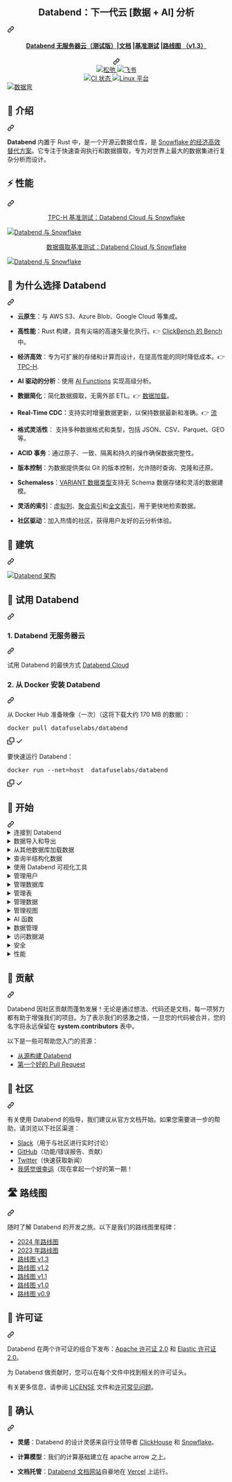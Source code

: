 <div class="Box-sc-g0xbh4-0 QkQOb js-snippet-clipboard-copy-unpositioned" data-hpc="true"><article class="markdown-body entry-content container-lg" itemprop="text"><div class="markdown-heading" dir="auto"><h1 align="center" tabindex="-1" class="heading-element" dir="auto" _msttexthash="62607519" _msthash="296">Databend：下一代云 [数据 + AI] 分析</h1><a id="user-content-databend-the-next-gen-cloud-dataai-analytics" class="anchor" aria-label="永久链接：Databend：下一代云 [数据 + AI] 分析" href="#databend-the-next-gen-cloud-dataai-analytics" _mstaria-label="2162628" _msthash="297"><svg class="octicon octicon-link" viewBox="0 0 16 16" version="1.1" width="16" height="16" aria-hidden="true"><path d="m7.775 3.275 1.25-1.25a3.5 3.5 0 1 1 4.95 4.95l-2.5 2.5a3.5 3.5 0 0 1-4.95 0 .751.751 0 0 1 .018-1.042.751.751 0 0 1 1.042-.018 1.998 1.998 0 0 0 2.83 0l2.5-2.5a2.002 2.002 0 0 0-2.83-2.83l-1.25 1.25a.751.751 0 0 1-1.042-.018.751.751 0 0 1-.018-1.042Zm-4.69 9.64a1.998 1.998 0 0 0 2.83 0l1.25-1.25a.751.751 0 0 1 1.042.018.751.751 0 0 1 .018 1.042l-1.25 1.25a3.5 3.5 0 1 1-4.95-4.95l2.5-2.5a3.5 3.5 0 0 1 4.95 0 .751.751 0 0 1-.018 1.042.751.751 0 0 1-1.042.018 1.998 1.998 0 0 0-2.83 0l-2.5 2.5a1.998 1.998 0 0 0 0 2.83Z"></path></svg></a></div>
<div align="center" dir="auto">
<div class="markdown-heading" dir="auto"><h4 align="center" tabindex="-1" class="heading-element" dir="auto">
  <font _mstmutation="1" _msttexthash="259026352" _msthash="298"><a href="https://docs.databend.com/guides/cloud" rel="nofollow" _mstmutation="1" _istranslated="1">Databend 无服务器云（测试版）</a>|<a href="https://docs.databend.com/" rel="nofollow" _mstmutation="1" _istranslated="1">文档</a> |<a href="https://benchmark.clickhouse.com/" rel="nofollow" _mstmutation="1" _istranslated="1">基准测试</a> |<a href="https://github.com/datafuselabs/databend/issues/11868" data-hovercard-type="issue" data-hovercard-url="/databendlabs/databend/issues/11868/hovercard" _mstmutation="1" _istranslated="1">路线图 （v1.3）</a></font>
</h4><a id="user-content---databend-serverless-cloud-beta----documentation----benchmarking----roadmap-v13" class="anchor" aria-label="永久链接：Databend Serverless Cloud（测试版）|
 文档 |
 基准测试 |
 路线图 （v1.3）" href="#--databend-serverless-cloud-beta----documentation----benchmarking----roadmap-v13" _mstaria-label="4666883" _msthash="299"><svg class="octicon octicon-link" viewBox="0 0 16 16" version="1.1" width="16" height="16" aria-hidden="true"><path d="m7.775 3.275 1.25-1.25a3.5 3.5 0 1 1 4.95 4.95l-2.5 2.5a3.5 3.5 0 0 1-4.95 0 .751.751 0 0 1 .018-1.042.751.751 0 0 1 1.042-.018 1.998 1.998 0 0 0 2.83 0l2.5-2.5a2.002 2.002 0 0 0-2.83-2.83l-1.25 1.25a.751.751 0 0 1-1.042-.018.751.751 0 0 1-.018-1.042Zm-4.69 9.64a1.998 1.998 0 0 0 2.83 0l1.25-1.25a.751.751 0 0 1 1.042.018.751.751 0 0 1 .018 1.042l-1.25 1.25a3.5 3.5 0 1 1-4.95-4.95l2.5-2.5a3.5 3.5 0 0 1 4.95 0 .751.751 0 0 1-.018 1.042.751.751 0 0 1-1.042.018 1.998 1.998 0 0 0-2.83 0l-2.5 2.5a1.998 1.998 0 0 0 0 2.83Z"></path></svg></a></div>
<div dir="auto">
<a href="https://link.databend.com/join-slack" rel="nofollow">
<img src="https://camo.githubusercontent.com/0db58b6864b733c678ed5ee2b4575fffa921af737a253553a32fa334fc745469/68747470733a2f2f696d672e736869656c64732e696f2f62616467652f736c61636b2d6461746162656e642d3061626435393f6c6f676f3d736c61636b" alt="松弛" data-canonical-src="https://img.shields.io/badge/slack-databend-0abd59?logo=slack" style="max-width: 100%;" _mstalt="61217" _msthash="300">
</a>
<a href="https://link.databend.com/join-feishu" rel="nofollow">
<img src="https://camo.githubusercontent.com/590c925d3c8d5d68c583e77189eae2979cc8ce74ea8e2676d1d40bcf22b80c44/68747470733a2f2f696d672e736869656c64732e696f2f62616467652f6665697368752d6461746162656e642d306162643539" alt="飞书" data-canonical-src="https://img.shields.io/badge/feishu-databend-0abd59" style="max-width: 100%;" _mstalt="80145" _msthash="301">
</a>
<br>
<a href="https://github.com/datafuselabs/databend/actions/workflows/release.yml">
<img src="https://camo.githubusercontent.com/014621e2667f61b0476bf254a3ce28695586874810d02f0aa34c6e30c8735363/68747470733a2f2f696d672e736869656c64732e696f2f6769746875622f616374696f6e732f776f726b666c6f772f7374617475732f64617461667573656c6162732f6461746162656e642f72656c656173652e796d6c3f6272616e63683d6d61696e" alt="CI 状态" data-canonical-src="https://img.shields.io/github/actions/workflow/status/datafuselabs/databend/release.yml?branch=main" style="max-width: 100%;" _mstalt="111150" _msthash="302">
</a>
<a target="_blank" rel="noopener noreferrer nofollow" href="https://camo.githubusercontent.com/b19cc65628620b07c19587d53aaeac8a4e66be9831176c7c2c49c50b1004aa2f/68747470733a2f2f696d672e736869656c64732e696f2f62616467652f506c6174666f726d2d4c696e75782532432532306d61634f5325324325323041524d2d677265656e2e7376673f7374796c653d666c6174"><img src="https://camo.githubusercontent.com/b19cc65628620b07c19587d53aaeac8a4e66be9831176c7c2c49c50b1004aa2f/68747470733a2f2f696d672e736869656c64732e696f2f62616467652f506c6174666f726d2d4c696e75782532432532306d61634f5325324325323041524d2d677265656e2e7376673f7374796c653d666c6174" alt="Linux 平台" data-canonical-src="https://img.shields.io/badge/Platform-Linux%2C%20macOS%2C%20ARM-green.svg?style=flat" style="max-width: 100%;" _mstalt="233428" _msthash="303"></a>
</div>
</div>
<a target="_blank" rel="noopener noreferrer" href="https://private-user-images.githubusercontent.com/172204/279573083-9997d8bc-6462-4dbd-90e3-527cf50a709c.png?jwt=eyJhbGciOiJIUzI1NiIsInR5cCI6IkpXVCJ9.eyJpc3MiOiJnaXRodWIuY29tIiwiYXVkIjoicmF3LmdpdGh1YnVzZXJjb250ZW50LmNvbSIsImtleSI6ImtleTUiLCJleHAiOjE3MzIyNzA4ODIsIm5iZiI6MTczMjI3MDU4MiwicGF0aCI6Ii8xNzIyMDQvMjc5NTczMDgzLTk5OTdkOGJjLTY0NjItNGRiZC05MGUzLTUyN2NmNTBhNzA5Yy5wbmc_WC1BbXotQWxnb3JpdGhtPUFXUzQtSE1BQy1TSEEyNTYmWC1BbXotQ3JlZGVudGlhbD1BS0lBVkNPRFlMU0E1M1BRSzRaQSUyRjIwMjQxMTIyJTJGdXMtZWFzdC0xJTJGczMlMkZhd3M0X3JlcXVlc3QmWC1BbXotRGF0ZT0yMDI0MTEyMlQxMDE2MjJaJlgtQW16LUV4cGlyZXM9MzAwJlgtQW16LVNpZ25hdHVyZT03NmYyMzc0MmJjYjVlNWE1MGJlZmQwZTQ2MmQxODRiMTYxY2I3ZDg2NWRkNGZiMjgzYzY0MDlhMzM2NTZmNGQyJlgtQW16LVNpZ25lZEhlYWRlcnM9aG9zdCJ9.rVfji2rTR9cg-cj4Vkueuq7EDXKW4AbPjn-Fo9SxukM"><img src="https://private-user-images.githubusercontent.com/172204/279573083-9997d8bc-6462-4dbd-90e3-527cf50a709c.png?jwt=eyJhbGciOiJIUzI1NiIsInR5cCI6IkpXVCJ9.eyJpc3MiOiJnaXRodWIuY29tIiwiYXVkIjoicmF3LmdpdGh1YnVzZXJjb250ZW50LmNvbSIsImtleSI6ImtleTUiLCJleHAiOjE3MzIyNzA4ODIsIm5iZiI6MTczMjI3MDU4MiwicGF0aCI6Ii8xNzIyMDQvMjc5NTczMDgzLTk5OTdkOGJjLTY0NjItNGRiZC05MGUzLTUyN2NmNTBhNzA5Yy5wbmc_WC1BbXotQWxnb3JpdGhtPUFXUzQtSE1BQy1TSEEyNTYmWC1BbXotQ3JlZGVudGlhbD1BS0lBVkNPRFlMU0E1M1BRSzRaQSUyRjIwMjQxMTIyJTJGdXMtZWFzdC0xJTJGczMlMkZhd3M0X3JlcXVlc3QmWC1BbXotRGF0ZT0yMDI0MTEyMlQxMDE2MjJaJlgtQW16LUV4cGlyZXM9MzAwJlgtQW16LVNpZ25hdHVyZT03NmYyMzc0MmJjYjVlNWE1MGJlZmQwZTQ2MmQxODRiMTYxY2I3ZDg2NWRkNGZiMjgzYzY0MDlhMzM2NTZmNGQyJlgtQW16LVNpZ25lZEhlYWRlcnM9aG9zdCJ9.rVfji2rTR9cg-cj4Vkueuq7EDXKW4AbPjn-Fo9SxukM" alt="数据弯" style="max-width: 100%;" _mstalt="111930" _msthash="304"></a>
<div class="markdown-heading" dir="auto"><h2 tabindex="-1" class="heading-element" dir="auto" _msttexthash="17475848" _msthash="305">🐋 介绍</h2><a id="user-content--introduction" class="anchor" aria-label="永久链接： 🐋 简介" href="#-introduction" _mstaria-label="25972518" _msthash="306"><svg class="octicon octicon-link" viewBox="0 0 16 16" version="1.1" width="16" height="16" aria-hidden="true"><path d="m7.775 3.275 1.25-1.25a3.5 3.5 0 1 1 4.95 4.95l-2.5 2.5a3.5 3.5 0 0 1-4.95 0 .751.751 0 0 1 .018-1.042.751.751 0 0 1 1.042-.018 1.998 1.998 0 0 0 2.83 0l2.5-2.5a2.002 2.002 0 0 0-2.83-2.83l-1.25 1.25a.751.751 0 0 1-1.042-.018.751.751 0 0 1-.018-1.042Zm-4.69 9.64a1.998 1.998 0 0 0 2.83 0l1.25-1.25a.751.751 0 0 1 1.042.018.751.751 0 0 1 .018 1.042l-1.25 1.25a3.5 3.5 0 1 1-4.95-4.95l2.5-2.5a3.5 3.5 0 0 1 4.95 0 .751.751 0 0 1-.018 1.042.751.751 0 0 1-1.042.018 1.998 1.998 0 0 0-2.83 0l-2.5 2.5a1.998 1.998 0 0 0 0 2.83Z"></path></svg></a></div>
<p dir="auto" _msttexthash="1344988983" _msthash="307"><strong _istranslated="1">Databend</strong> 内置于 Rust 中，是一个开源云数据仓库，是 <a href="https://github.com/datafuselabs/databend/issues/13059" data-hovercard-type="issue" data-hovercard-url="/databendlabs/databend/issues/13059/hovercard" _istranslated="1">Snowflake 的经济高效替代方案</a>。它专注于快速查询执行和数据摄取，专为对世界上最大的数据集进行复杂分析而设计。</p>
<div class="markdown-heading" dir="auto"><h2 tabindex="-1" class="heading-element" dir="auto" _msttexthash="7323316" _msthash="308">⚡ 性能</h2><a id="user-content--performance" class="anchor" aria-label="永久链接： ⚡ 性能" href="#-performance" _mstaria-label="2673385" _msthash="309"><svg class="octicon octicon-link" viewBox="0 0 16 16" version="1.1" width="16" height="16" aria-hidden="true"><path d="m7.775 3.275 1.25-1.25a3.5 3.5 0 1 1 4.95 4.95l-2.5 2.5a3.5 3.5 0 0 1-4.95 0 .751.751 0 0 1 .018-1.042.751.751 0 0 1 1.042-.018 1.998 1.998 0 0 0 2.83 0l2.5-2.5a2.002 2.002 0 0 0-2.83-2.83l-1.25 1.25a.751.751 0 0 1-1.042-.018.751.751 0 0 1-.018-1.042Zm-4.69 9.64a1.998 1.998 0 0 0 2.83 0l1.25-1.25a.751.751 0 0 1 1.042.018.751.751 0 0 1 .018 1.042l-1.25 1.25a3.5 3.5 0 1 1-4.95-4.95l2.5-2.5a3.5 3.5 0 0 1 4.95 0 .751.751 0 0 1-.018 1.042.751.751 0 0 1-1.042.018 1.998 1.998 0 0 0-2.83 0l-2.5 2.5a1.998 1.998 0 0 0 0 2.83Z"></path></svg></a></div>
<div align="center" dir="auto">
<p dir="auto"><a href="https://docs.databend.com/guides/benchmark/tpch" rel="nofollow" _msttexthash="41356406" _msthash="310">TPC-H 基准测试：Databend Cloud 与 Snowflake</a></p>
</div>
<p dir="auto"><a target="_blank" rel="noopener noreferrer" href="https://private-user-images.githubusercontent.com/172204/297350458-d796acf0-0a66-4b1d-8754-cd2cd1de04c7.png?jwt=eyJhbGciOiJIUzI1NiIsInR5cCI6IkpXVCJ9.eyJpc3MiOiJnaXRodWIuY29tIiwiYXVkIjoicmF3LmdpdGh1YnVzZXJjb250ZW50LmNvbSIsImtleSI6ImtleTUiLCJleHAiOjE3MzIyNzA4ODIsIm5iZiI6MTczMjI3MDU4MiwicGF0aCI6Ii8xNzIyMDQvMjk3MzUwNDU4LWQ3OTZhY2YwLTBhNjYtNGIxZC04NzU0LWNkMmNkMWRlMDRjNy5wbmc_WC1BbXotQWxnb3JpdGhtPUFXUzQtSE1BQy1TSEEyNTYmWC1BbXotQ3JlZGVudGlhbD1BS0lBVkNPRFlMU0E1M1BRSzRaQSUyRjIwMjQxMTIyJTJGdXMtZWFzdC0xJTJGczMlMkZhd3M0X3JlcXVlc3QmWC1BbXotRGF0ZT0yMDI0MTEyMlQxMDE2MjJaJlgtQW16LUV4cGlyZXM9MzAwJlgtQW16LVNpZ25hdHVyZT05ZjIzNGRiMTkzNzVlMDY0ZDU4ZmNjZDY5Mjg5MTk5OThjMjNmZTIzNzU4YzFjOWQ4NTA4Mjc5NmFmN2JmYWMyJlgtQW16LVNpZ25lZEhlYWRlcnM9aG9zdCJ9.0ueKsUEy7fAf-e_vND9_eZqjo8qihu3opuklW6pu7dc"><img src="https://private-user-images.githubusercontent.com/172204/297350458-d796acf0-0a66-4b1d-8754-cd2cd1de04c7.png?jwt=eyJhbGciOiJIUzI1NiIsInR5cCI6IkpXVCJ9.eyJpc3MiOiJnaXRodWIuY29tIiwiYXVkIjoicmF3LmdpdGh1YnVzZXJjb250ZW50LmNvbSIsImtleSI6ImtleTUiLCJleHAiOjE3MzIyNzA4ODIsIm5iZiI6MTczMjI3MDU4MiwicGF0aCI6Ii8xNzIyMDQvMjk3MzUwNDU4LWQ3OTZhY2YwLTBhNjYtNGIxZC04NzU0LWNkMmNkMWRlMDRjNy5wbmc_WC1BbXotQWxnb3JpdGhtPUFXUzQtSE1BQy1TSEEyNTYmWC1BbXotQ3JlZGVudGlhbD1BS0lBVkNPRFlMU0E1M1BRSzRaQSUyRjIwMjQxMTIyJTJGdXMtZWFzdC0xJTJGczMlMkZhd3M0X3JlcXVlc3QmWC1BbXotRGF0ZT0yMDI0MTEyMlQxMDE2MjJaJlgtQW16LUV4cGlyZXM9MzAwJlgtQW16LVNpZ25hdHVyZT05ZjIzNGRiMTkzNzVlMDY0ZDU4ZmNjZDY5Mjg5MTk5OThjMjNmZTIzNzU4YzFjOWQ4NTA4Mjc5NmFmN2JmYWMyJlgtQW16LVNpZ25lZEhlYWRlcnM9aG9zdCJ9.0ueKsUEy7fAf-e_vND9_eZqjo8qihu3opuklW6pu7dc" alt="Databend 与 Snowflake" style="max-width: 100%;" _mstalt="434694" _msthash="311"></a></p>
<div align="center" dir="auto">
<p dir="auto"><a href="https://docs.databend.com/guides/benchmark/data-ingest" rel="nofollow" _msttexthash="49588253" _msthash="312">数据摄取基准测试：Databend Cloud 与 Snowflake</a></p>
</div>
<p dir="auto"><a target="_blank" rel="noopener noreferrer" href="https://private-user-images.githubusercontent.com/172204/313624166-c61d7a40-f6fe-4fb9-83e8-06ea9599aeb4.png?jwt=eyJhbGciOiJIUzI1NiIsInR5cCI6IkpXVCJ9.eyJpc3MiOiJnaXRodWIuY29tIiwiYXVkIjoicmF3LmdpdGh1YnVzZXJjb250ZW50LmNvbSIsImtleSI6ImtleTUiLCJleHAiOjE3MzIyNzA4ODIsIm5iZiI6MTczMjI3MDU4MiwicGF0aCI6Ii8xNzIyMDQvMzEzNjI0MTY2LWM2MWQ3YTQwLWY2ZmUtNGZiOS04M2U4LTA2ZWE5NTk5YWViNC5wbmc_WC1BbXotQWxnb3JpdGhtPUFXUzQtSE1BQy1TSEEyNTYmWC1BbXotQ3JlZGVudGlhbD1BS0lBVkNPRFlMU0E1M1BRSzRaQSUyRjIwMjQxMTIyJTJGdXMtZWFzdC0xJTJGczMlMkZhd3M0X3JlcXVlc3QmWC1BbXotRGF0ZT0yMDI0MTEyMlQxMDE2MjJaJlgtQW16LUV4cGlyZXM9MzAwJlgtQW16LVNpZ25hdHVyZT1hYTg4NzFmMmZjZmU1OTc5YmExMWU4ODIxMzNjYmFjMTE4MGViNjc3ZjA3OWQxNzUxZTFmNTZlNWMyNzZhM2I1JlgtQW16LVNpZ25lZEhlYWRlcnM9aG9zdCJ9.mgNFjVLx7fnzJWdy5xKLXDW8QjiYx7ITdcEK64rduh8"><img src="https://private-user-images.githubusercontent.com/172204/313624166-c61d7a40-f6fe-4fb9-83e8-06ea9599aeb4.png?jwt=eyJhbGciOiJIUzI1NiIsInR5cCI6IkpXVCJ9.eyJpc3MiOiJnaXRodWIuY29tIiwiYXVkIjoicmF3LmdpdGh1YnVzZXJjb250ZW50LmNvbSIsImtleSI6ImtleTUiLCJleHAiOjE3MzIyNzA4ODIsIm5iZiI6MTczMjI3MDU4MiwicGF0aCI6Ii8xNzIyMDQvMzEzNjI0MTY2LWM2MWQ3YTQwLWY2ZmUtNGZiOS04M2U4LTA2ZWE5NTk5YWViNC5wbmc_WC1BbXotQWxnb3JpdGhtPUFXUzQtSE1BQy1TSEEyNTYmWC1BbXotQ3JlZGVudGlhbD1BS0lBVkNPRFlMU0E1M1BRSzRaQSUyRjIwMjQxMTIyJTJGdXMtZWFzdC0xJTJGczMlMkZhd3M0X3JlcXVlc3QmWC1BbXotRGF0ZT0yMDI0MTEyMlQxMDE2MjJaJlgtQW16LUV4cGlyZXM9MzAwJlgtQW16LVNpZ25hdHVyZT1hYTg4NzFmMmZjZmU1OTc5YmExMWU4ODIxMzNjYmFjMTE4MGViNjc3ZjA3OWQxNzUxZTFmNTZlNWMyNzZhM2I1JlgtQW16LVNpZ25lZEhlYWRlcnM9aG9zdCJ9.mgNFjVLx7fnzJWdy5xKLXDW8QjiYx7ITdcEK64rduh8" alt="Databend 与 Snowflake" style="max-width: 100%;" _mstalt="434694" _msthash="313"></a></p>
<div class="markdown-heading" dir="auto"><h2 tabindex="-1" class="heading-element" dir="auto" _msttexthash="29002961" _msthash="314">🚀 为什么选择 Databend</h2><a id="user-content--why-databend" class="anchor" aria-label="永久链接：🚀为什么选择 Databend" href="#-why-databend" _mstaria-label="26053287" _msthash="315"><svg class="octicon octicon-link" viewBox="0 0 16 16" version="1.1" width="16" height="16" aria-hidden="true"><path d="m7.775 3.275 1.25-1.25a3.5 3.5 0 1 1 4.95 4.95l-2.5 2.5a3.5 3.5 0 0 1-4.95 0 .751.751 0 0 1 .018-1.042.751.751 0 0 1 1.042-.018 1.998 1.998 0 0 0 2.83 0l2.5-2.5a2.002 2.002 0 0 0-2.83-2.83l-1.25 1.25a.751.751 0 0 1-1.042-.018.751.751 0 0 1-.018-1.042Zm-4.69 9.64a1.998 1.998 0 0 0 2.83 0l1.25-1.25a.751.751 0 0 1 1.042.018.751.751 0 0 1 .018 1.042l-1.25 1.25a3.5 3.5 0 1 1-4.95-4.95l2.5-2.5a3.5 3.5 0 0 1 4.95 0 .751.751 0 0 1-.018 1.042.751.751 0 0 1-1.042.018 1.998 1.998 0 0 0-2.83 0l-2.5 2.5a1.998 1.998 0 0 0 0 2.83Z"></path></svg></a></div>
<ul dir="auto">
<li>
<p dir="auto" _msttexthash="82906564" _msthash="316"><strong _istranslated="1">云原生</strong>：与 AWS S3、Azure Blob、Google Cloud 等集成。</p>
</li>
<li>
<p dir="auto" _msttexthash="242801429" _msthash="317"><strong _istranslated="1">高性能</strong>：Rust 构建，具有尖端的高速矢量化执行。👉 <a href="https://databend.com/blog/clickbench-databend-top" rel="nofollow" _istranslated="1">ClickBench 的 Bench</a> 中。</p>
</li>
<li>
<p dir="auto" _msttexthash="345618208" _msthash="318"><strong _istranslated="1">经济高效</strong>：专为可扩展的存储和计算而设计，在提高性能的同时降低成本。👉 <a href="https://docs.databend.com/guides/benchmark/tpch" rel="nofollow" _istranslated="1">TPC-H</a>.</p>
</li>
<li>
<p dir="auto" _msttexthash="115665563" _msthash="319"><strong _istranslated="1">AI 驱动的分析</strong>：使用 <a href="https://docs.databend.com/guides/ai-functions/" rel="nofollow" _istranslated="1">AI Functions</a> 实现高级分析。</p>
</li>
<li>
<p dir="auto" _msttexthash="190695362" _msthash="320"><strong _istranslated="1">数据简化</strong>：简化数据摄取，无需外部 ETL。👉 <a href="https://docs.databend.com/guides/load-data/" rel="nofollow" _istranslated="1">数据加载</a>。</p>
</li>
<li>
<p dir="auto" _msttexthash="323327355" _msthash="321"><strong _istranslated="1">Real-Time CDC：</strong>支持实时增量数据更新，以保持数据最新和准确。👉 <a href="https://docs.databend.com/guides/load-data/continuous-data-pipelines/stream" rel="nofollow" _istranslated="1">流</a></p>
</li>
<li>
<p dir="auto" _msttexthash="172857035" _msthash="322"><strong _istranslated="1">格式灵活性</strong>： 支持多种数据格式和类型，包括 JSON、CSV、Parquet、GEO 等。</p>
</li>
<li>
<p dir="auto" _msttexthash="211963830" _msthash="323"><strong _istranslated="1">ACID 事务</strong>：通过原子、一致、隔离和持久的操作确保数据完整性。</p>
</li>
<li>
<p dir="auto" _msttexthash="269502870" _msthash="324"><strong _istranslated="1">版本控制</strong>：为数据提供类似 Git 的版本控制，允许随时查询、克隆和还原。</p>
</li>
<li>
<p dir="auto" _msttexthash="263648996" _msthash="325"><strong _istranslated="1">Schemaless</strong>：<a href="https://docs.databend.com/sql/sql-reference/data-types/data-type-variant" rel="nofollow" _istranslated="1">VARIANT 数据类型</a>支持无 Schema 数据存储和灵活的数据建模。</p>
</li>
<li>
<p dir="auto" _msttexthash="230198891" _msthash="326"><strong _istranslated="1">灵活的索引</strong>：<a href="https://docs.databend.com/guides/performance/virtual-column" rel="nofollow" _istranslated="1">虚拟列</a>、<a href="https://docs.databend.com/guides/performance/aggregating-index" rel="nofollow" _istranslated="1">聚合索引</a>和<a href="https://docs.databend.com/guides/performance/fulltext-index" rel="nofollow" _istranslated="1">全文索引</a>，用于更快地检索数据。</p>
</li>
<li>
<p dir="auto" _msttexthash="182562523" _msthash="327"><strong _istranslated="1">社区驱动</strong>：加入热情的社区，获得用户友好的云分析体验。</p>
</li>
</ul>
<div class="markdown-heading" dir="auto"><h2 tabindex="-1" class="heading-element" dir="auto" _msttexthash="17865107" _msthash="328">📐 建筑</h2><a id="user-content--architecture" class="anchor" aria-label="永久链接： 📐 架构" href="#-architecture" _mstaria-label="26010166" _msthash="329"><svg class="octicon octicon-link" viewBox="0 0 16 16" version="1.1" width="16" height="16" aria-hidden="true"><path d="m7.775 3.275 1.25-1.25a3.5 3.5 0 1 1 4.95 4.95l-2.5 2.5a3.5 3.5 0 0 1-4.95 0 .751.751 0 0 1 .018-1.042.751.751 0 0 1 1.042-.018 1.998 1.998 0 0 0 2.83 0l2.5-2.5a2.002 2.002 0 0 0-2.83-2.83l-1.25 1.25a.751.751 0 0 1-1.042-.018.751.751 0 0 1-.018-1.042Zm-4.69 9.64a1.998 1.998 0 0 0 2.83 0l1.25-1.25a.751.751 0 0 1 1.042.018.751.751 0 0 1 .018 1.042l-1.25 1.25a3.5 3.5 0 1 1-4.95-4.95l2.5-2.5a3.5 3.5 0 0 1 4.95 0 .751.751 0 0 1-.018 1.042.751.751 0 0 1-1.042.018 1.998 1.998 0 0 0-2.83 0l-2.5 2.5a1.998 1.998 0 0 0 0 2.83Z"></path></svg></a></div>
<p dir="auto"><a target="_blank" rel="noopener noreferrer" href="https://private-user-images.githubusercontent.com/172204/279282759-68b1adc6-0ec1-41d4-9e1d-37b80ce0e5ef.jpg?jwt=eyJhbGciOiJIUzI1NiIsInR5cCI6IkpXVCJ9.eyJpc3MiOiJnaXRodWIuY29tIiwiYXVkIjoicmF3LmdpdGh1YnVzZXJjb250ZW50LmNvbSIsImtleSI6ImtleTUiLCJleHAiOjE3MzIyNzA4ODIsIm5iZiI6MTczMjI3MDU4MiwicGF0aCI6Ii8xNzIyMDQvMjc5MjgyNzU5LTY4YjFhZGM2LTBlYzEtNDFkNC05ZTFkLTM3YjgwY2UwZTVlZi5qcGc_WC1BbXotQWxnb3JpdGhtPUFXUzQtSE1BQy1TSEEyNTYmWC1BbXotQ3JlZGVudGlhbD1BS0lBVkNPRFlMU0E1M1BRSzRaQSUyRjIwMjQxMTIyJTJGdXMtZWFzdC0xJTJGczMlMkZhd3M0X3JlcXVlc3QmWC1BbXotRGF0ZT0yMDI0MTEyMlQxMDE2MjJaJlgtQW16LUV4cGlyZXM9MzAwJlgtQW16LVNpZ25hdHVyZT1hNmFmYTZjZjg5YjRjMTM5YTgwMzdjODYyZWUyNzVlYzBiNWNlZjQzMmVhNzViMDdjMjZjZDJiNzA1NWE5OTVmJlgtQW16LVNpZ25lZEhlYWRlcnM9aG9zdCJ9.5nqQs3zc_M5aYc9uMnmgUE87R9XOsW6KFcwcAnLf1bk"><img src="https://private-user-images.githubusercontent.com/172204/279282759-68b1adc6-0ec1-41d4-9e1d-37b80ce0e5ef.jpg?jwt=eyJhbGciOiJIUzI1NiIsInR5cCI6IkpXVCJ9.eyJpc3MiOiJnaXRodWIuY29tIiwiYXVkIjoicmF3LmdpdGh1YnVzZXJjb250ZW50LmNvbSIsImtleSI6ImtleTUiLCJleHAiOjE3MzIyNzA4ODIsIm5iZiI6MTczMjI3MDU4MiwicGF0aCI6Ii8xNzIyMDQvMjc5MjgyNzU5LTY4YjFhZGM2LTBlYzEtNDFkNC05ZTFkLTM3YjgwY2UwZTVlZi5qcGc_WC1BbXotQWxnb3JpdGhtPUFXUzQtSE1BQy1TSEEyNTYmWC1BbXotQ3JlZGVudGlhbD1BS0lBVkNPRFlMU0E1M1BRSzRaQSUyRjIwMjQxMTIyJTJGdXMtZWFzdC0xJTJGczMlMkZhd3M0X3JlcXVlc3QmWC1BbXotRGF0ZT0yMDI0MTEyMlQxMDE2MjJaJlgtQW16LUV4cGlyZXM9MzAwJlgtQW16LVNpZ25hdHVyZT1hNmFmYTZjZjg5YjRjMTM5YTgwMzdjODYyZWUyNzVlYzBiNWNlZjQzMmVhNzViMDdjMjZjZDJiNzA1NWE5OTVmJlgtQW16LVNpZ25lZEhlYWRlcnM9aG9zdCJ9.5nqQs3zc_M5aYc9uMnmgUE87R9XOsW6KFcwcAnLf1bk" alt="Databend 架构" style="max-width: 100%;" _mstalt="445978" _msthash="330"></a></p>
<div class="markdown-heading" dir="auto"><h2 tabindex="-1" class="heading-element" dir="auto" _msttexthash="19198478" _msthash="331">🚀 试用 Databend</h2><a id="user-content--try-databend" class="anchor" aria-label="永久链接：🚀试用 Databend" href="#-try-databend" _mstaria-label="26055146" _msthash="332"><svg class="octicon octicon-link" viewBox="0 0 16 16" version="1.1" width="16" height="16" aria-hidden="true"><path d="m7.775 3.275 1.25-1.25a3.5 3.5 0 1 1 4.95 4.95l-2.5 2.5a3.5 3.5 0 0 1-4.95 0 .751.751 0 0 1 .018-1.042.751.751 0 0 1 1.042-.018 1.998 1.998 0 0 0 2.83 0l2.5-2.5a2.002 2.002 0 0 0-2.83-2.83l-1.25 1.25a.751.751 0 0 1-1.042-.018.751.751 0 0 1-.018-1.042Zm-4.69 9.64a1.998 1.998 0 0 0 2.83 0l1.25-1.25a.751.751 0 0 1 1.042.018.751.751 0 0 1 .018 1.042l-1.25 1.25a3.5 3.5 0 1 1-4.95-4.95l2.5-2.5a3.5 3.5 0 0 1 4.95 0 .751.751 0 0 1-.018 1.042.751.751 0 0 1-1.042.018 1.998 1.998 0 0 0-2.83 0l-2.5 2.5a1.998 1.998 0 0 0 0 2.83Z"></path></svg></a></div>
<div class="markdown-heading" dir="auto"><h3 tabindex="-1" class="heading-element" dir="auto" _msttexthash="28542397" _msthash="333">1. Databend 无服务器云</h3><a id="user-content-1-databend-serverless-cloud" class="anchor" aria-label="永久链接：1. Databend 无服务器云" href="#1-databend-serverless-cloud" _mstaria-label="1096225" _msthash="334"><svg class="octicon octicon-link" viewBox="0 0 16 16" version="1.1" width="16" height="16" aria-hidden="true"><path d="m7.775 3.275 1.25-1.25a3.5 3.5 0 1 1 4.95 4.95l-2.5 2.5a3.5 3.5 0 0 1-4.95 0 .751.751 0 0 1 .018-1.042.751.751 0 0 1 1.042-.018 1.998 1.998 0 0 0 2.83 0l2.5-2.5a2.002 2.002 0 0 0-2.83-2.83l-1.25 1.25a.751.751 0 0 1-1.042-.018.751.751 0 0 1-.018-1.042Zm-4.69 9.64a1.998 1.998 0 0 0 2.83 0l1.25-1.25a.751.751 0 0 1 1.042.018.751.751 0 0 1 .018 1.042l-1.25 1.25a3.5 3.5 0 1 1-4.95-4.95l2.5-2.5a3.5 3.5 0 0 1 4.95 0 .751.751 0 0 1-.018 1.042.751.751 0 0 1-1.042.018 1.998 1.998 0 0 0-2.83 0l-2.5 2.5a1.998 1.998 0 0 0 0 2.83Z"></path></svg></a></div>
<p dir="auto" _msttexthash="39333333" _msthash="335">试用 Databend 的最快方式 <a href="https://databend.com" rel="nofollow" _istranslated="1">Databend Cloud</a></p>
<div class="markdown-heading" dir="auto"><h3 tabindex="-1" class="heading-element" dir="auto" _msttexthash="15302040" _msthash="336">2. 从 Docker 安装 Databend</h3><a id="user-content-2-install-databend-from-docker" class="anchor" aria-label="永久链接：2. 从 Docker 安装 Databend" href="#2-install-databend-from-docker" _mstaria-label="1199510" _msthash="337"><svg class="octicon octicon-link" viewBox="0 0 16 16" version="1.1" width="16" height="16" aria-hidden="true"><path d="m7.775 3.275 1.25-1.25a3.5 3.5 0 1 1 4.95 4.95l-2.5 2.5a3.5 3.5 0 0 1-4.95 0 .751.751 0 0 1 .018-1.042.751.751 0 0 1 1.042-.018 1.998 1.998 0 0 0 2.83 0l2.5-2.5a2.002 2.002 0 0 0-2.83-2.83l-1.25 1.25a.751.751 0 0 1-1.042-.018.751.751 0 0 1-.018-1.042Zm-4.69 9.64a1.998 1.998 0 0 0 2.83 0l1.25-1.25a.751.751 0 0 1 1.042.018.751.751 0 0 1 .018 1.042l-1.25 1.25a3.5 3.5 0 1 1-4.95-4.95l2.5-2.5a3.5 3.5 0 0 1 4.95 0 .751.751 0 0 1-.018 1.042.751.751 0 0 1-1.042.018 1.998 1.998 0 0 0-2.83 0l-2.5 2.5a1.998 1.998 0 0 0 0 2.83Z"></path></svg></a></div>
<p dir="auto" _msttexthash="270114247" _msthash="338">从 Docker Hub 准备映像（一次）（这将下载大约 170 MB 的数据）：</p>
<div class="highlight highlight-source-shell notranslate position-relative overflow-auto" dir="auto"><pre>docker pull datafuselabs/databend</pre><div class="zeroclipboard-container">
    <clipboard-copy aria-label="Copy" class="ClipboardButton btn btn-invisible js-clipboard-copy m-2 p-0 d-flex flex-justify-center flex-items-center" data-copy-feedback="Copied!" data-tooltip-direction="w" value="docker pull datafuselabs/databend" tabindex="0" role="button">
      <svg aria-hidden="true" height="16" viewBox="0 0 16 16" version="1.1" width="16" data-view-component="true" class="octicon octicon-copy js-clipboard-copy-icon">
    <path d="M0 6.75C0 5.784.784 5 1.75 5h1.5a.75.75 0 0 1 0 1.5h-1.5a.25.25 0 0 0-.25.25v7.5c0 .138.112.25.25.25h7.5a.25.25 0 0 0 .25-.25v-1.5a.75.75 0 0 1 1.5 0v1.5A1.75 1.75 0 0 1 9.25 16h-7.5A1.75 1.75 0 0 1 0 14.25Z"></path><path d="M5 1.75C5 .784 5.784 0 6.75 0h7.5C15.216 0 16 .784 16 1.75v7.5A1.75 1.75 0 0 1 14.25 11h-7.5A1.75 1.75 0 0 1 5 9.25Zm1.75-.25a.25.25 0 0 0-.25.25v7.5c0 .138.112.25.25.25h7.5a.25.25 0 0 0 .25-.25v-7.5a.25.25 0 0 0-.25-.25Z"></path>
</svg>
      <svg aria-hidden="true" height="16" viewBox="0 0 16 16" version="1.1" width="16" data-view-component="true" class="octicon octicon-check js-clipboard-check-icon color-fg-success d-none">
    <path d="M13.78 4.22a.75.75 0 0 1 0 1.06l-7.25 7.25a.75.75 0 0 1-1.06 0L2.22 9.28a.751.751 0 0 1 .018-1.042.751.751 0 0 1 1.042-.018L6 10.94l6.72-6.72a.75.75 0 0 1 1.06 0Z"></path>
</svg>
    </clipboard-copy>
  </div></div>
<p dir="auto" _msttexthash="36989095" _msthash="339">要快速运行 Databend：</p>
<div class="highlight highlight-source-shell notranslate position-relative overflow-auto" dir="auto"><pre>docker run --net=host  datafuselabs/databend</pre><div class="zeroclipboard-container">
    <clipboard-copy aria-label="Copy" class="ClipboardButton btn btn-invisible js-clipboard-copy m-2 p-0 d-flex flex-justify-center flex-items-center" data-copy-feedback="Copied!" data-tooltip-direction="w" value="docker run --net=host  datafuselabs/databend" tabindex="0" role="button">
      <svg aria-hidden="true" height="16" viewBox="0 0 16 16" version="1.1" width="16" data-view-component="true" class="octicon octicon-copy js-clipboard-copy-icon">
    <path d="M0 6.75C0 5.784.784 5 1.75 5h1.5a.75.75 0 0 1 0 1.5h-1.5a.25.25 0 0 0-.25.25v7.5c0 .138.112.25.25.25h7.5a.25.25 0 0 0 .25-.25v-1.5a.75.75 0 0 1 1.5 0v1.5A1.75 1.75 0 0 1 9.25 16h-7.5A1.75 1.75 0 0 1 0 14.25Z"></path><path d="M5 1.75C5 .784 5.784 0 6.75 0h7.5C15.216 0 16 .784 16 1.75v7.5A1.75 1.75 0 0 1 14.25 11h-7.5A1.75 1.75 0 0 1 5 9.25Zm1.75-.25a.25.25 0 0 0-.25.25v7.5c0 .138.112.25.25.25h7.5a.25.25 0 0 0 .25-.25v-7.5a.25.25 0 0 0-.25-.25Z"></path>
</svg>
      <svg aria-hidden="true" height="16" viewBox="0 0 16 16" version="1.1" width="16" data-view-component="true" class="octicon octicon-check js-clipboard-check-icon color-fg-success d-none">
    <path d="M13.78 4.22a.75.75 0 0 1 0 1.06l-7.25 7.25a.75.75 0 0 1-1.06 0L2.22 9.28a.751.751 0 0 1 .018-1.042.751.751 0 0 1 1.042-.018L6 10.94l6.72-6.72a.75.75 0 0 1 1.06 0Z"></path>
</svg>
    </clipboard-copy>
  </div></div>
<div class="markdown-heading" dir="auto"><h2 tabindex="-1" class="heading-element" dir="auto" _msttexthash="16795077" _msthash="340">🚀 开始</h2><a id="user-content--getting-started" class="anchor" aria-label="永久链接： 🚀 开始使用" href="#-getting-started" _mstaria-label="26191672" _msthash="341"><svg class="octicon octicon-link" viewBox="0 0 16 16" version="1.1" width="16" height="16" aria-hidden="true"><path d="m7.775 3.275 1.25-1.25a3.5 3.5 0 1 1 4.95 4.95l-2.5 2.5a3.5 3.5 0 0 1-4.95 0 .751.751 0 0 1 .018-1.042.751.751 0 0 1 1.042-.018 1.998 1.998 0 0 0 2.83 0l2.5-2.5a2.002 2.002 0 0 0-2.83-2.83l-1.25 1.25a.751.751 0 0 1-1.042-.018.751.751 0 0 1-.018-1.042Zm-4.69 9.64a1.998 1.998 0 0 0 2.83 0l1.25-1.25a.751.751 0 0 1 1.042.018.751.751 0 0 1 .018 1.042l-1.25 1.25a3.5 3.5 0 1 1-4.95-4.95l2.5-2.5a3.5 3.5 0 0 1 4.95 0 .751.751 0 0 1-.018 1.042.751.751 0 0 1-1.042.018 1.998 1.998 0 0 0-2.83 0l-2.5 2.5a1.998 1.998 0 0 0 0 2.83Z"></path></svg></a></div>
<details>
<summary _msttexthash="8605857" _msthash="342">连接到 Databend</summary>
<ul dir="auto">
<li><a href="https://docs.databend.com/guides/sql-clients/bendsql" rel="nofollow" _msttexthash="23520159" _msthash="343">使用 BendSQL 连接到 Databend</a></li>
<li><a href="https://docs.databend.com/guides/sql-clients/jdbc" rel="nofollow" _msttexthash="20179302" _msthash="344">使用 JDBC 连接到 Databend</a></li>
</ul>
</details>
<details>
<summary _msttexthash="20789444" _msthash="345">数据导入和导出</summary>
<ul dir="auto">
<li><a href="https://docs.databend.com/guides/load-data/load-semistructured/load-parquet" rel="nofollow" _msttexthash="54044003" _msthash="346">如何将 Parquet 文件加载到表中</a></li>
<li><a href="https://docs.databend.com/guides/unload-data/unload-parquet" rel="nofollow" _msttexthash="40010061" _msthash="347">如何将表格导出到 Parquet 文件</a></li>
<li><a href="https://docs.databend.com/guides/load-data/load-semistructured/load-csv" rel="nofollow" _msttexthash="44588453" _msthash="348">如何将 CSV 文件加载到表中</a></li>
<li><a href="https://docs.databend.com/guides/unload-data/unload-csv" rel="nofollow" _msttexthash="37297949" _msthash="349">如何将表格导出为 CSV 文件</a></li>
<li><a href="https://docs.databend.com/guides/load-data/load-semistructured/load-tsv" rel="nofollow" _msttexthash="44590663" _msthash="350">如何将 TSV 文件加载到表中</a></li>
<li><a href="https://docs.databend.com/guides/unload-data/unload-tsv" rel="nofollow" _msttexthash="32213584" _msthash="351">如何将表导出到 TSV 文件</a></li>
<li><a href="https://docs.databend.com/guides/load-data/load-semistructured/load-ndjson" rel="nofollow" _msttexthash="51651938" _msthash="352">如何将 NDJSON 文件加载到表中</a></li>
<li><a href="https://docs.databend.com/guides/unload-data/unload-ndjson" rel="nofollow" _msttexthash="34065161" _msthash="353">如何将表导出到 NDJSON 文件</a></li>
<li><a href="https://docs.databend.com/guides/load-data/load-semistructured/load-orc" rel="nofollow" _msttexthash="44586906" _msthash="354">如何将 ORC 文件加载到表中</a></li>
</ul>
</details>
<details>
<summary _msttexthash="37776908" _msthash="355">从其他数据库加载数据</summary>
<ul dir="auto">
<li><a href="https://docs.databend.com/guides/load-data/load-db/debezium" rel="nofollow" _msttexthash="71558461" _msthash="356">如何将完整和增量 MySQL 更改同步到 Databend 中</a></li>
<li><a href="https://docs.databend.com/guides/load-data/load-db/flink-cdc" rel="nofollow" _msttexthash="81010449" _msthash="357">如何将完整和增量 PostgreSQL 更改同步到 Databend 中</a></li>
<li><a href="https://docs.databend.com/guides/load-data/load-db/flink-cdc" rel="nofollow" _msttexthash="73459399" _msthash="358">如何将完整和增量 Oracle 更改同步到 Databend 中</a></li>
</ul>
</details>
<details>
<summary _msttexthash="28988791" _msthash="359">查询半结构化数据</summary>
<ul dir="auto">
<li><a href="https://docs.databend.com/guides/load-data/transform/querying-parquet" rel="nofollow" _msttexthash="49855780" _msthash="360">如何直接在 Parquet 文件上查询</a></li>
<li><a href="https://docs.databend.com/guides/load-data/transform/querying-csv" rel="nofollow" _msttexthash="43063774" _msthash="361">如何直接在 CSV 文件上查询</a></li>
<li><a href="https://docs.databend.com/guides/load-data/transform/querying-tsv" rel="nofollow" _msttexthash="43066426" _msthash="362">如何直接在 TSV 文件上查询</a></li>
<li><a href="https://docs.databend.com/guides/load-data/transform/querying-ndjson" rel="nofollow" _msttexthash="48125636" _msthash="363">如何直接在 NDJSON 文件上查询</a></li>
<li><a href="https://docs.databend.com/guides/load-data/transform/querying-orc" rel="nofollow" _msttexthash="43062019" _msthash="364">如何直接在 ORC 文件上查询</a></li>
</ul>
</details>
<details>
<summary _msttexthash="35299121" _msthash="365">使用 Databend 可视化工具</summary>
<ul dir="auto">
<li><a href="https://docs.databend.com/guides/visualize/deepnote" rel="nofollow" _msttexthash="13416351" _msthash="366">深度笔记</a></li>
<li><a href="https://docs.databend.com/guides/visualize/grafana" rel="nofollow" _msttexthash="12534587" _msthash="367">格拉法纳</a></li>
<li><a href="https://docs.databend.com/guides/visualize/jupyter" rel="nofollow" _msttexthash="18300698" _msthash="368">Jupyter 笔记本</a></li>
<li><a href="https://docs.databend.com/guides/visualize/metabase" rel="nofollow" _msttexthash="10719293" _msthash="369">元数据库</a></li>
<li><a href="https://docs.databend.com/guides/visualize/mindsdb" rel="nofollow" _msttexthash="14807598" _msthash="370">MindsDB 数据库</a></li>
<li><a href="https://docs.databend.com/guides/visualize/redash" rel="nofollow" _msttexthash="9702589" _msthash="371">雷达什</a></li>
<li><a href="https://docs.databend.com/guides/visualize/superset" rel="nofollow" _msttexthash="7311031" _msthash="372">超集</a></li>
<li><a href="https://docs.databend.com/guides/visualize/tableau" rel="nofollow" _msttexthash="6761417" _msthash="373">画面</a></li>
</ul>
</details>
<details>
<summary _msttexthash="12746721" _msthash="374">管理用户</summary>
<ul dir="auto">
<li><a href="https://docs.databend.com/sql/sql-commands/ddl/user/user-create-user" rel="nofollow" _msttexthash="18028517" _msthash="375">如何创建用户</a></li>
<li><a href="https://docs.databend.com/sql/sql-commands/ddl/user/grant#granting-privileges" rel="nofollow" _msttexthash="33896902" _msthash="376">如何向用户授予权限</a></li>
<li><a href="https://docs.databend.com/sql/sql-commands/ddl/user/revoke#revoking-privileges" rel="nofollow" _msttexthash="37823812" _msthash="377">如何撤销用户的权限</a></li>
<li><a href="https://docs.databend.com/sql/sql-commands/ddl/user/user-create-role" rel="nofollow" _msttexthash="20072143" _msthash="378">如何创建角色</a></li>
<li><a href="https://docs.databend.com/sql/sql-commands/ddl/user/grant#granting-role" rel="nofollow" _msttexthash="35764495" _msthash="379">如何向角色授予权限</a></li>
<li><a href="https://docs.databend.com/sql/sql-commands/ddl/user/grant" rel="nofollow" _msttexthash="34515286" _msthash="380">如何向用户授予角色</a></li>
<li><a href="https://docs.databend.com/sql/sql-commands/ddl/user/revoke#revoking-role" rel="nofollow" _msttexthash="38442196" _msthash="381">如何撤销用户的角色</a></li>
</ul>
</details>
<details>
<summary _msttexthash="15778516" _msthash="382">管理数据库</summary>
<ul dir="auto">
<li><a href="https://docs.databend.com/sql/sql-commands/ddl/database/ddl-create-database" rel="nofollow" _msttexthash="21593260" _msthash="383">如何创建数据库</a></li>
<li><a href="https://docs.databend.com/sql/sql-commands/ddl/database/ddl-drop-database" rel="nofollow" _msttexthash="23438025" _msthash="384">如何删除数据库</a></li>
</ul>
</details>
<details>
<summary _msttexthash="10054707" _msthash="385">管理表</summary>
<ul dir="auto">
<li><a href="https://docs.databend.com/sql/sql-commands/ddl/table/ddl-create-table" rel="nofollow" _msttexthash="14810913" _msthash="386">如何创建表</a></li>
<li><a href="https://docs.databend.com/sql/sql-commands/ddl/table/ddl-drop-table" rel="nofollow" _msttexthash="16655678" _msthash="387">如何删除表</a></li>
<li><a href="https://docs.databend.com/sql/sql-commands/ddl/table/ddl-rename-table" rel="nofollow" _msttexthash="19900556" _msthash="388">如何重命名表</a></li>
<li><a href="https://docs.databend.com/sql/sql-commands/ddl/table/ddl-truncate-table" rel="nofollow" _msttexthash="15514850" _msthash="389">如何截断表</a></li>
<li><a href="https://docs.databend.com/sql/sql-commands/ddl/table/flashback-table" rel="nofollow" _msttexthash="20734740" _msthash="390">如何闪回表格</a></li>
<li><a href="https://docs.databend.com/sql/sql-commands/ddl/table/alter-table-column" rel="nofollow" _msttexthash="25326964" _msthash="391">如何添加/删除 Table 列</a></li>
</ul>
</details>
<details>
<summary _msttexthash="12316343" _msthash="392">管理数据</summary>
<ul dir="auto">
<li><a href="https://docs.databend.com/sql/sql-commands/dml/dml-copy-into-table" rel="nofollow" _msttexthash="6724991" _msthash="393">复制到</a></li>
<li><a href="https://docs.databend.com/sql/sql-commands/dml/dml-insert" rel="nofollow" _msttexthash="4492462" _msthash="394">插入</a></li>
<li><a href="https://docs.databend.com/sql/sql-commands/dml/dml-delete-from" rel="nofollow" _msttexthash="5917184" _msthash="395">删除</a></li>
<li><a href="https://docs.databend.com/sql/sql-commands/dml/dml-update" rel="nofollow" _msttexthash="5105724" _msthash="396">更新</a></li>
<li><a href="https://docs.databend.com/sql/sql-commands/dml/dml-replace" rel="nofollow" _msttexthash="4053322" _msthash="397">取代</a></li>
<li><a href="https://docs.databend.com/sql/sql-commands/dml/dml-merge" rel="nofollow" _msttexthash="7409688" _msthash="398">合并成</a></li>
</ul>
</details>
<details>
<summary _msttexthash="12990757" _msthash="399">管理视图</summary>
<ul dir="auto">
<li><a href="https://docs.databend.com/sql/sql-commands/ddl/view/ddl-create-view" rel="nofollow" _msttexthash="18335083" _msthash="400">如何创建视图</a></li>
<li><a href="https://docs.databend.com/sql/sql-commands/ddl/view/ddl-drop-view" rel="nofollow" _msttexthash="19988306" _msthash="401">如何放置视图</a></li>
<li><a href="https://docs.databend.com/sql/sql-commands/ddl/view/ddl-alter-view" rel="nofollow" _msttexthash="19167382" _msthash="402">如何更改视图</a></li>
</ul>
</details>
<details>
<summary _msttexthash="5845060" _msthash="403">AI 函数</summary>
<ul dir="auto">
<li><a href="https://docs.databend.com/sql/sql-functions/ai-functions/ai-to-sql" rel="nofollow" _msttexthash="13235586" _msthash="404">使用 AI 生成 SQL</a></li>
<li><a href="https://docs.databend.com/sql/sql-functions/ai-functions/ai-embedding-vector" rel="nofollow" _msttexthash="18845138" _msthash="405">创建嵌入向量</a></li>
<li><a href="https://docs.databend.com/sql/sql-functions/ai-functions/ai-cosine-distance" rel="nofollow" _msttexthash="24697205" _msthash="406">计算文本相似性</a></li>
<li><a href="https://docs.databend.com/sql/sql-functions/ai-functions/ai-text-completion" rel="nofollow" _msttexthash="21455239" _msthash="407">使用 AI 完成文本</a></li>
</ul>
</details>
<details>
<summary _msttexthash="12574497" _msthash="408">数据管理</summary>
<ul dir="auto">
<li><a href="https://docs.databend.com/guides/data-management/data-lifecycle" rel="nofollow" _msttexthash="48495876" _msthash="409">Databend 中的数据生命周期</a></li>
<li><a href="https://docs.databend.com/guides/data-management/data-recovery" rel="nofollow" _msttexthash="34039135" _msthash="410">Databend 中的数据恢复</a></li>
<li><a href="https://docs.databend.com/guides/data-management/data-protection" rel="nofollow" _msttexthash="33632872" _msthash="411">Databend 中的数据保护</a></li>
<li><a href="https://docs.databend.com/guides/data-management/data-recycle" rel="nofollow" _msttexthash="38984192" _msthash="412">Databend 中的数据清除</a></li>
</ul>
</details>
<details>
<summary _msttexthash="17633707" _msthash="413">访问数据湖</summary>
<ul dir="auto">
<li><a href="https://docs.databend.com/guides/access-data-lake/hive" rel="nofollow" _msttexthash="147706" _msthash="414">Apache Hive</a></li>
<li><a href="https://docs.databend.com/guides/access-data-lake/iceberg/iceberg-engine" rel="nofollow" _msttexthash="14781663" _msthash="415">阿帕奇冰山</a></li>
<li><a href="https://docs.databend.com/guides/access-data-lake/delta" rel="nofollow" _msttexthash="12429833" _msthash="416">三角洲湖</a></li>
</ul>
</details>
<details>
<summary _msttexthash="4299763" _msthash="417">安全</summary>
<ul dir="auto">
<li><a href="https://docs.databend.com/guides/security/access-control" rel="nofollow" _msttexthash="10080759" _msthash="418">存取控制</a></li>
<li><a href="https://docs.databend.com/guides/security/masking-policy" rel="nofollow" _msttexthash="13117715" _msthash="419">掩码策略</a></li>
<li><a href="https://docs.databend.com/guides/security/network-policy" rel="nofollow" _msttexthash="13944515" _msthash="420">网络策略</a></li>
<li><a href="https://docs.databend.com/guides/security/password-policy" rel="nofollow" _msttexthash="12933986" _msthash="421">密码策略</a></li>
</ul>
</details>
<details>
<summary _msttexthash="5674149" _msthash="422">性能</summary>
<ul dir="auto">
<li><a href="https://databend.com/blog/clickbench-databend-top" rel="nofollow" _msttexthash="6260657" _msthash="423">回顾 Clickbench</a></li>
<li><a href="https://docs.databend.com/guides/benchmark/tpch" rel="nofollow" _msttexthash="41356406" _msthash="424">TPC-H 基准测试：Databend Cloud 与 Snowflake</a></li>
<li><a href="https://docs.databend.com/guides/benchmark/data-ingest" rel="nofollow" _msttexthash="77839996" _msthash="425">Databend 与 Snowflake：数据摄取基准</a></li>
</ul>
</details>
<div class="markdown-heading" dir="auto"><h2 tabindex="-1" class="heading-element" dir="auto" _msttexthash="18984771" _msthash="426">🤝 贡献</h2><a id="user-content--contributing" class="anchor" aria-label="永久链接： 🤝 贡献" href="#-contributing" _mstaria-label="26033826" _msthash="427"><svg class="octicon octicon-link" viewBox="0 0 16 16" version="1.1" width="16" height="16" aria-hidden="true"><path d="m7.775 3.275 1.25-1.25a3.5 3.5 0 1 1 4.95 4.95l-2.5 2.5a3.5 3.5 0 0 1-4.95 0 .751.751 0 0 1 .018-1.042.751.751 0 0 1 1.042-.018 1.998 1.998 0 0 0 2.83 0l2.5-2.5a2.002 2.002 0 0 0-2.83-2.83l-1.25 1.25a.751.751 0 0 1-1.042-.018.751.751 0 0 1-.018-1.042Zm-4.69 9.64a1.998 1.998 0 0 0 2.83 0l1.25-1.25a.751.751 0 0 1 1.042.018.751.751 0 0 1 .018 1.042l-1.25 1.25a3.5 3.5 0 1 1-4.95-4.95l2.5-2.5a3.5 3.5 0 0 1 4.95 0 .751.751 0 0 1-.018 1.042.751.751 0 0 1-1.042.018 1.998 1.998 0 0 0-2.83 0l-2.5 2.5a1.998 1.998 0 0 0 0 2.83Z"></path></svg></a></div>
<p dir="auto" _msttexthash="1532085594" _msthash="428">Databend 因社区贡献而蓬勃发展！无论是通过想法、代码还是文档，每一项努力都有助于增强我们的项目。为了表示我们的感激之情，一旦您的代码被合并，您的名字将永远保留在 <strong _istranslated="1">system.contributors</strong> 表中。</p>
<p dir="auto" _msttexthash="82587557" _msthash="429">以下是一些可帮助您入门的资源：</p>
<ul dir="auto">
<li><a href="https://docs.databend.com/guides/community/contributor/building-from-source" rel="nofollow" _msttexthash="11190712" _msthash="430">从源构建 Databend</a></li>
<li><a href="https://docs.databend.com/guides/community/contributor/good-pr" rel="nofollow" _msttexthash="14862562" _msthash="431">第一个好的 Pull Request</a></li>
</ul>
<div class="markdown-heading" dir="auto"><h2 tabindex="-1" class="heading-element" dir="auto" _msttexthash="17306497" _msthash="432">👥 社区</h2><a id="user-content--community" class="anchor" aria-label="永久链接： 👥 社区" href="#-community" _mstaria-label="25874563" _msthash="433"><svg class="octicon octicon-link" viewBox="0 0 16 16" version="1.1" width="16" height="16" aria-hidden="true"><path d="m7.775 3.275 1.25-1.25a3.5 3.5 0 1 1 4.95 4.95l-2.5 2.5a3.5 3.5 0 0 1-4.95 0 .751.751 0 0 1 .018-1.042.751.751 0 0 1 1.042-.018 1.998 1.998 0 0 0 2.83 0l2.5-2.5a2.002 2.002 0 0 0-2.83-2.83l-1.25 1.25a.751.751 0 0 1-1.042-.018.751.751 0 0 1-.018-1.042Zm-4.69 9.64a1.998 1.998 0 0 0 2.83 0l1.25-1.25a.751.751 0 0 1 1.042.018.751.751 0 0 1 .018 1.042l-1.25 1.25a3.5 3.5 0 1 1-4.95-4.95l2.5-2.5a3.5 3.5 0 0 1 4.95 0 .751.751 0 0 1-.018 1.042.751.751 0 0 1-1.042.018 1.998 1.998 0 0 0-2.83 0l-2.5 2.5a1.998 1.998 0 0 0 0 2.83Z"></path></svg></a></div>
<p dir="auto" _msttexthash="572006201" _msthash="434">有关使用 Databend 的指导，我们建议从官方文档开始。如果您需要进一步的帮助，请浏览以下社区渠道：</p>
<ul dir="auto">
<li _msttexthash="105783119" _msthash="435"><a href="https://link.databend.com/join-slack" rel="nofollow" _istranslated="1">Slack</a>（用于与社区进行实时讨论）</li>
<li _msttexthash="92944332" _msthash="436"><a href="https://github.com/datafuselabs/databend" _istranslated="1">GitHub</a>（功能/错误报告、贡献）</li>
<li _msttexthash="71154304" _msthash="437"><a href="https://twitter.com/DatabendLabs/" rel="nofollow" _istranslated="1">Twitter</a>（快速获取新闻）</li>
<li _msttexthash="123723158" _msthash="438"><a href="https://link.databend.com/i-m-feeling-lucky" rel="nofollow" _istranslated="1">我感觉很幸运</a>（现在拿起一个好的第一期！</li>
</ul>
<div class="markdown-heading" dir="auto"><h2 tabindex="-1" class="heading-element" dir="auto" _msttexthash="31418777" _msthash="439">🛣️ 路线图</h2><a id="user-content-️-roadmap" class="anchor" aria-label="永久链接： 🛣️ 路线图" href="#️-roadmap" _mstaria-label="42009695" _msthash="440"><svg class="octicon octicon-link" viewBox="0 0 16 16" version="1.1" width="16" height="16" aria-hidden="true"><path d="m7.775 3.275 1.25-1.25a3.5 3.5 0 1 1 4.95 4.95l-2.5 2.5a3.5 3.5 0 0 1-4.95 0 .751.751 0 0 1 .018-1.042.751.751 0 0 1 1.042-.018 1.998 1.998 0 0 0 2.83 0l2.5-2.5a2.002 2.002 0 0 0-2.83-2.83l-1.25 1.25a.751.751 0 0 1-1.042-.018.751.751 0 0 1-.018-1.042Zm-4.69 9.64a1.998 1.998 0 0 0 2.83 0l1.25-1.25a.751.751 0 0 1 1.042.018.751.751 0 0 1 .018 1.042l-1.25 1.25a3.5 3.5 0 1 1-4.95-4.95l2.5-2.5a3.5 3.5 0 0 1 4.95 0 .751.751 0 0 1-.018 1.042.751.751 0 0 1-1.042.018 1.998 1.998 0 0 0-2.83 0l-2.5 2.5a1.998 1.998 0 0 0 0 2.83Z"></path></svg></a></div>
<p dir="auto" _msttexthash="215695363" _msthash="441">随时了解 Databend 的开发之旅。以下是我们的路线图里程碑：</p>
<ul dir="auto">
<li><a href="https://github.com/datafuselabs/databend/issues/14167" data-hovercard-type="issue" data-hovercard-url="/databendlabs/databend/issues/14167/hovercard" _msttexthash="18684835" _msthash="442">2024 年路线图</a></li>
<li><a href="https://github.com/datafuselabs/databend/issues/9448" data-hovercard-type="issue" data-hovercard-url="/databendlabs/databend/issues/9448/hovercard" _msttexthash="18684705" _msthash="443">2023 年路线图</a></li>
<li><a href="https://github.com/datafuselabs/databend/issues/11868" data-hovercard-type="issue" data-hovercard-url="/databendlabs/databend/issues/11868/hovercard" _msttexthash="9324705" _msthash="444">路线图 v1.3</a></li>
<li><a href="https://github.com/datafuselabs/databend/issues/11073" data-hovercard-type="issue" data-hovercard-url="/databendlabs/databend/issues/11073/hovercard" _msttexthash="9324536" _msthash="445">路线图 v1.2</a></li>
<li><a href="https://github.com/datafuselabs/databend/issues/10334" data-hovercard-type="issue" data-hovercard-url="/databendlabs/databend/issues/10334/hovercard" _msttexthash="9324367" _msthash="446">路线图 v1.1</a></li>
<li><a href="https://github.com/datafuselabs/databend/issues/9604" data-hovercard-type="issue" data-hovercard-url="/databendlabs/databend/issues/9604/hovercard" _msttexthash="9324198" _msthash="447">路线图 v1.0</a></li>
<li><a href="https://github.com/datafuselabs/databend/issues/7052" data-hovercard-type="issue" data-hovercard-url="/databendlabs/databend/issues/7052/hovercard" _msttexthash="9325576" _msthash="448">路线图 v0.9</a></li>
</ul>
<div class="markdown-heading" dir="auto"><h2 tabindex="-1" class="heading-element" dir="auto" _msttexthash="23011924" _msthash="449">📜 许可证</h2><a id="user-content--license" class="anchor" aria-label="永久链接：📜许可证" href="#-license" _mstaria-label="25814542" _msthash="450"><svg class="octicon octicon-link" viewBox="0 0 16 16" version="1.1" width="16" height="16" aria-hidden="true"><path d="m7.775 3.275 1.25-1.25a3.5 3.5 0 1 1 4.95 4.95l-2.5 2.5a3.5 3.5 0 0 1-4.95 0 .751.751 0 0 1 .018-1.042.751.751 0 0 1 1.042-.018 1.998 1.998 0 0 0 2.83 0l2.5-2.5a2.002 2.002 0 0 0-2.83-2.83l-1.25 1.25a.751.751 0 0 1-1.042-.018.751.751 0 0 1-.018-1.042Zm-4.69 9.64a1.998 1.998 0 0 0 2.83 0l1.25-1.25a.751.751 0 0 1 1.042.018.751.751 0 0 1 .018 1.042l-1.25 1.25a3.5 3.5 0 1 1-4.95-4.95l2.5-2.5a3.5 3.5 0 0 1 4.95 0 .751.751 0 0 1-.018 1.042.751.751 0 0 1-1.042.018 1.998 1.998 0 0 0-2.83 0l-2.5 2.5a1.998 1.998 0 0 0 0 2.83Z"></path></svg></a></div>
<p dir="auto" _msttexthash="226561283" _msthash="451">Databend 在两个许可证的组合下发布：<a href="/databendlabs/databend/blob/main/licenses/Apache-2.0.txt" _istranslated="1">Apache 许可证 2.0</a> 和 <a href="/databendlabs/databend/blob/main/licenses/Elastic.txt" _istranslated="1">Elastic 许可证 2.0</a>。</p>
<p dir="auto" _msttexthash="224575598" _msthash="452">为 Databend 做贡献时，您可以在每个文件中找到相关的许可证头。</p>
<p dir="auto" _msttexthash="149460012" _msthash="453">有关更多信息，请参阅 <a href="/databendlabs/databend/blob/main/LICENSE" _istranslated="1">LICENSE</a> 文件和<a href="https://docs.databend.com/guides/overview/editions/dee/license" rel="nofollow" _istranslated="1">许可常见问题</a>。</p>
<div class="markdown-heading" dir="auto"><h2 tabindex="-1" class="heading-element" dir="auto" _msttexthash="19210581" _msthash="454">🙏 确认</h2><a id="user-content--acknowledgement" class="anchor" aria-label="永久链接：🙏致谢" href="#-acknowledgement" _mstaria-label="26229203" _msthash="455"><svg class="octicon octicon-link" viewBox="0 0 16 16" version="1.1" width="16" height="16" aria-hidden="true"><path d="m7.775 3.275 1.25-1.25a3.5 3.5 0 1 1 4.95 4.95l-2.5 2.5a3.5 3.5 0 0 1-4.95 0 .751.751 0 0 1 .018-1.042.751.751 0 0 1 1.042-.018 1.998 1.998 0 0 0 2.83 0l2.5-2.5a2.002 2.002 0 0 0-2.83-2.83l-1.25 1.25a.751.751 0 0 1-1.042-.018.751.751 0 0 1-.018-1.042Zm-4.69 9.64a1.998 1.998 0 0 0 2.83 0l1.25-1.25a.751.751 0 0 1 1.042.018.751.751 0 0 1 .018 1.042l-1.25 1.25a3.5 3.5 0 1 1-4.95-4.95l2.5-2.5a3.5 3.5 0 0 1 4.95 0 .751.751 0 0 1-.018 1.042.751.751 0 0 1-1.042.018 1.998 1.998 0 0 0-2.83 0l-2.5 2.5a1.998 1.998 0 0 0 0 2.83Z"></path></svg></a></div>
<ul dir="auto">
<li>
<p dir="auto" _msttexthash="144450878" _msthash="456"><strong _istranslated="1">灵感</strong>：Databend 的设计灵感来自行业领导者 <a href="https://github.com/clickhouse/clickhouse" _istranslated="1">ClickHouse</a> 和 <a href="https://docs.snowflake.com/en/user-guide/intro-key-concepts.html#snowflake-architecture" rel="nofollow" _istranslated="1">Snowflake</a>。</p>
</li>
<li>
<p dir="auto" _msttexthash="104260715" _msthash="457"><strong _istranslated="1">计算模型</strong>：我们的计算基础建立在 apache arrow 之上。</p>
</li>
<li>
<p dir="auto" _msttexthash="139980360" _msthash="458"><strong _istranslated="1">文档托管</strong>：<a href="https://docs.databend.com" rel="nofollow" _istranslated="1">Databend 文档网站</a>自豪地在 <a href="https://vercel.com/?utm_source=databend&amp;utm_campaign=oss" rel="nofollow" _istranslated="1">Vercel</a> 上运行。</p>
</li>
</ul>
</article></div>
